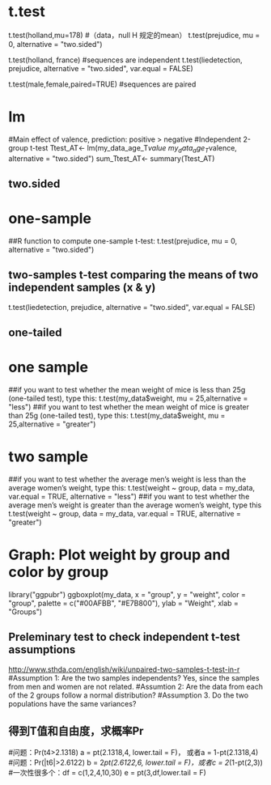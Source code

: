 # t.test

t.test(holland,mu=178)  #（data，null H 规定的mean）
t.test(prejudice, mu = 0, alternative = "two.sided")

t.test(holland, france)   #sequences are independent
t.test(liedetection, prejudice, alternative = "two.sided", var.equal = FALSE)

t.test(male,female,paired=TRUE)  #sequences are paired

# lm
#Main effect of valence, prediction: positive > negative 
#Independent 2-group t-test
Ttest_AT<- lm(my_data_age_T$value~my_data_age_T$valence, alternative = "two.sided")
sum_Ttest_AT<- summary(Ttest_AT)

## two.sided
# one-sample
##R function to compute one-sample t-test:
t.test(prejudice, mu = 0, alternative = "two.sided")
## two-samples t-test comparing the means of two independent samples (x & y)
t.test(liedetection, prejudice, alternative = "two.sided", var.equal = FALSE)

## one-tailed
# one sample
##if you want to test whether the mean weight of mice is less than 25g (one-tailed test), type this:
t.test(my_data$weight, mu = 25,alternative = "less")
##if you want to test whether the mean weight of mice is greater than 25g (one-tailed test), type this:
t.test(my_data$weight, mu = 25,alternative = "greater")
# two sample
##if you want to test whether the average men’s weight is less than the average women’s weight, type this:
  t.test(weight ~ group, data = my_data,
         var.equal = TRUE, alternative = "less")
##if you want to test whether the average men’s weight is greater than the average women’s weight, type this
t.test(weight ~ group, data = my_data,
       var.equal = TRUE, alternative = "greater")
       
       
# Graph: Plot weight by group and color by group
library("ggpubr")
ggboxplot(my_data, x = "group", y = "weight", 
          color = "group", palette = c("#00AFBB", "#E7B800"),
          ylab = "Weight", xlab = "Groups")



## Preleminary test to check independent t-test assumptions
http://www.sthda.com/english/wiki/unpaired-two-samples-t-test-in-r
#Assumption 1: Are the two samples independents?      Yes, since the samples from men and women are not related.
#Assumtion 2: Are the data from each of the 2 groups follow a normal distribution?
#Assumption 3. Do the two populations have the same variances?



## 得到T值和自由度，求概率Pr
#问题：Pr(t4>2.1318)
a = pt(2.1318,4, lower.tail = F)， 或者a = 1-pt(2.1318,4)
#问题：Pr(|t6|>2.6122)
b = 2*pt(2.6122,6, lower.tail = F)，或者c = 2*(1-pt(2,3))
#一次性很多个：df = c(1,2,4,10,30) 
e = pt(3,df,lower.tail = F)


